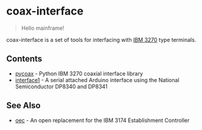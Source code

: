 # coax-interface

> Hello mainframe!

coax-interface is a set of tools for interfacing with [IBM 3270](https://en.wikipedia.org/wiki/IBM_3270) type terminals.

## Contents

* [pycoax](pycoax) - Python IBM 3270 coaxial interface library
* [interface1](interface1) - A serial attached Arduino interface using the National Semiconductor DP8340 and DP8341

## See Also

* [oec](https://github.com/lowobservable/oec) - An open replacement for the IBM 3174 Establishment Controller
